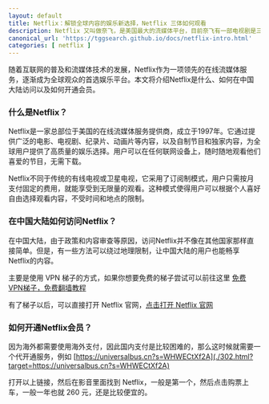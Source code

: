 ```yaml
---
layout: default
title: Netflix：解锁全球内容的娱乐新选择，Netflix 三体如何观看
description: Netflix 又叫做奈飞，是美国最大的流媒体平台，目前奈飞有一部电视剧是三体，而三体是国内的科幻小说，因此备受关注，很多人也想知道怎么才能访问 Netflix，其次还有如何开通Netflix会员是非常关键的。
canonical_url: 'https://tggsearch.github.io/docs/netflix-intro.html'
categories: [ netflix ]
---
```

随着互联网的普及和流媒体技术的发展，Netflix作为一项领先的在线流媒体服务，逐渐成为全球观众的首选娱乐平台。本文将介绍Netflix是什么、如何在中国大陆访问以及如何开通会员。

### 什么是Netflix？
Netflix是一家总部位于美国的在线流媒体服务提供商，成立于1997年。它通过提供广泛的电影、电视剧、纪录片、动画片等内容，以及自制节目和独家内容，为全球用户提供了高质量的娱乐选择。用户可以在任何联网设备上，随时随地观看他们喜爱的节目，无需下载。

Netflix不同于传统的有线电视或卫星电视，它采用了订阅制模式，用户只需按月支付固定的费用，就能享受到无限量的观看。这种模式使得用户可以根据个人喜好自由选择观看内容，不受时间和地点的限制。

### 在中国大陆如何访问Netflix？
在中国大陆，由于政策和内容审查等原因，访问Netflix并不像在其他国家那样直接简单。但是，有一些方法可以绕过地理限制，让中国大陆的用户也能畅享Netflix的内容。

主要是使用 VPN 梯子的方式，如果你想要免费的梯子尝试可以前往这里 [免费VPN梯子，免费翻墙教程](./vpn-kl.html)

有了梯子以后，可以直接打开 Netflix 官网，[点击打开 Netflix 官网](./302.html?target=https://www.netflix.com/)

### 如何开通Netflix会员？
因为海外都需要使用海外支付，因此国内支付是比较困难的，那么这时候就需要一个代开通服务，例如 [https://universalbus.cn?s=WHWECtXf2A](./302.html?target=https://universalbus.cn?s=WHWECtXf2A)

打开以上链接，然后在影音里面找到 Netflix，一般是第一个，然后点击购票上车，一般一年也就 260 元，还是比较便宜的。